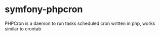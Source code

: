 # symfony-phpcron
PHPCron is a daemon to run tasks scheduled cron written in php, works similar to crontab
